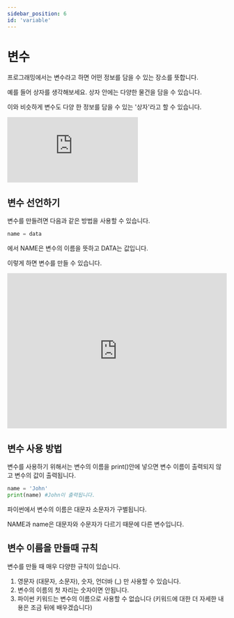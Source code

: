 ```yaml
---
sidebar_position: 6
id: 'variable'
---
```


# 변수

프로그래밍에서는 변수라고 하면 어떤 정보를 담을 수 있는 장소를 뜻합니다.

예를 들어 상자를 생각해보세요. 상자 안에는 다양한 물건을 담을 수 있습니다.

이와 비슷하게 변수도 다양 한 정보를 담을 수 있는 '상자'라고 할 수 있습니다.

<iframe src="https://www.youtube.com/embed/Qu5_eBK6OkI" title="YouTube video player" frameborder="0" allow="accelerometer; autoplay; clipboard-write; encrypted-media; gyroscope; picture-in-picture" allowfullscreen></iframe>

## 변수 선언하기

변수를 만들려면 다음과 같은 방법을 사용할 수 있습니다.

```py
name = data
```

에서 NAME은 변수의 이름을 뜻하고 DATA는 값입니다.

이렇게 하면 변수를 만들 수 있습니다.

<iframe src="https://trinket.io/embed/python/a5d980683b" width="100%" height="356" frameborder="0" marginwidth="0" marginheight="0" allowfullscreen></iframe>

## 변수 사용 방법

변수를 사용하기 위해서는 변수의 이름을 print()안에 넣으면 변수 이름이 출력되지 않고 변수의 값이 출력됩니다.

```py
name = 'John'
print(name) #John이 출력됩니다.
```

파이썬에서 변수의 이름은 대문자 소문자가 구별됩니다.

NAME과 name은 대문자와 수문자가 다르기 때문에 다른 변수입니다.

## 변수 이름을 만들때 규칙

변수를 만들 때 매우 다양한 규칙이 있습니다.

1. 영문자 (대문자, 소문자), 숫자, 언더바 (\_) 만 사용할 수 있습니다.
2. 변수의 이름의 첫 자리는 숫자이면 안됩니다.
3. 파이썬 키워드는 변수의 이름으로 사용할 수 없습니다 (키워드에 대한 더 자세한 내용은 조금 뒤에 배우겠습니다)
